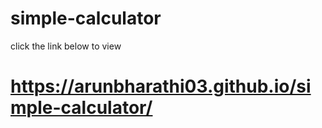 # simple-calculator
click the link below to view 
# https://arunbharathi03.github.io/simple-calculator/
